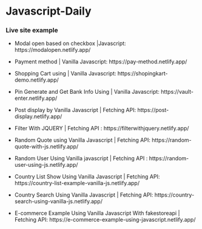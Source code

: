 # Javascript-Daily

### Live site example<br>
- <p>Modal open based on checkbox |Javascript: https://modalopen.netlify.app/</p>
- <p>Payment method | Vanilla Javascript: https://pay-method.netlify.app/</p>
- <p>Shopping Cart using | Vanilla Javascript: https://shopingkart-demo.netlify.app/</p>
- <p>Pin Generate and Get Bank Info Using | Vanilla Javascript: https://vault-enter.netlify.app/</p>
- <p>Post display by Vanilla Javascript | Fetching API: https://post-display.netlify.app/</p>
- <p>Filter With JQUERY | Fetching API  : https://filterwithjquery.netlify.app/</p>
- <p>Random Quote using Vanilla Javascript | Fetching API: https://random-quote-with-js.netlify.app/</p>
- <p>Random User Using Vanilla javascript | Fetching API : https://random-user-using-js.netlify.app/</p>
- <p>Country List Show Using Vanilla Javascript | Fetching API: https://country-list-example-vanilla-js.netlify.app/ </p>
- <p>Country Search Using Vanilla Javascript | Fetching API: https://country-search-using-vanilla-js.netlify.app/</p>
- <p>E-commerce Example Using Vanilla Javascript With fakestoreapi | Fetching API: https://e-commerce-example-using-javascript.netlify.app/</p>